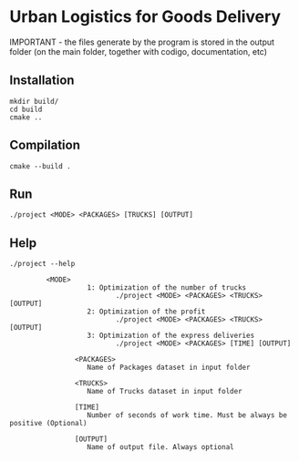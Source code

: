 # Urban Logistics for Goods Delivery

IMPORTANT - the files generate by the program is stored in the output folder (on the main folder, together with codigo, documentation, etc)

## Installation

```
mkdir build/
cd build
cmake ..
```

## Compilation

```
cmake --build .
```

## Run

```
./project <MODE> <PACKAGES> [TRUCKS] [OUTPUT]
```

## Help

```
./project --help

		 <MODE>
                   1: Optimization of the number of trucks
                          ./project <MODE> <PACKAGES> <TRUCKS> [OUTPUT]
                   2: Optimization of the profit
                          ./project <MODE> <PACKAGES> <TRUCKS> [OUTPUT]
                   3: Optimization of the express deliveries
                          ./project <MODE> <PACKAGES> [TIME] [OUTPUT]

                <PACKAGES>
                   Name of Packages dataset in input folder

                <TRUCKS>
                   Name of Trucks dataset in input folder

                [TIME]
                   Number of seconds of work time. Must be always be positive (Optional)

                [OUTPUT]
                   Name of output file. Always optional
```
